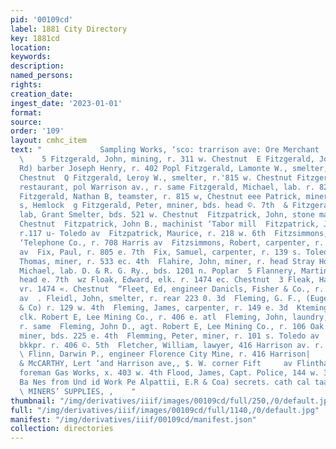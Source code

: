 ```yaml
---
pid: '00109cd'
label: 1881 City Directory
key: 1881cd
location: 
keywords: 
description: 
named_persons: 
rights: 
creation_date: 
ingest_date: '2023-01-01'
format: 
source: 
order: '109'
layout: cmhc_item
text: "             Sampling Works, ‘sco: trarrison ave: Ore Merchant  FIT 182 FLO
  \    5 Fitzgerald, John, mining, r. 311 w. Chestnut  E Fitzgerald, John H., (col
  Rd) barber Joseph Henry, r. 402 Popl Fitzgerald, Lamonte W., smelter, r. 815 w.
  Chestnut  Q Fitzgerald, Leroy W., smelter, r.'815 w. Chestnut Fitzgerald, Michael,
  restaurant, pol Warrison av., r. same Fitzgerald, Michael, lab. r. 823 ¢, 6th fy
  Fitzgerald, Nathan B, teamster, r. 815 w, Chestnut eee Patrick, miner, bds. 100
  s, Hemlock  g Fitzgerald, Peter, mniner, bds. head ©. 7th  & Fitzgerald, Robert,
  lab, Grant Smelter, bds. 521 w. Chestnut  Fitzpatrick, John, stone mason, 30 w.
  Chestnut  Fitzpatrick, John B., machinist ‘Tabor mill  Fitzpatrick, John J., carpenter,
  r.117 u- Toledo av  Fitzpatrick, Maurice, r. 218 w. 6th  Fitzsimmons, Charles, liueman
  ‘Telephone Co., r. 708 Harris av  Fitzsimmons, Robert, carpenter, r. 708 Harrison
  av  Fix, Paul, r. 805 e. 7th  Fix, Samuel, carpenter, r. 139 s. Toledo av  Flaherty,
  Thomas, miner, r. 533 ec. 4th  Flahire, John, miner, r. head Stray Horse  Flannagan,
  Michael, lab. D. & R. G. Ry., bds. 1201 n. Poplar  5 Flannery, Martin, miner, r.
  head e. 7th  wz Floak, Edward, elk. r. 1474 ec. Chestnut  3 Fleak, Harriet ’Mrs.,
  vr. 1474 «. Chestnut  “Fleet, Ed, engineer Danicls, Fisher & Co., r. 301 Harrison
  av  . Fleidl, John, smelter, r. rear 223 0. 3d  Fleming, G. F., (Eugene Robitaille
  & Co) r. 129 w. 4th  Fleming, James, carpenter, r. 149 e. 3d  Kteming, James S.,
  clk. Robert E, Lee Mining Co., r. 406 e. atl  Fleming, John, laundry, 506 e. 4th,
  r. same  Fleming, John D., agt. Robert E, Lee Mining Co., r. 106 Oak  Fleming, Thomas,
  miner, bds. 225 e. 4th  Flemming, Peter, miner, r. 101 s. Toledo av  Flemming, Tim,
  bkkpr. r. 406 ©. 5th  Fletcher, William, lawyer, 416 Harrison av. r. 701 ¢. 6th
  \ Flinn, Darwin P., engineer Florence City Mine, r. 416 Harrison|                 MANVILLE
  & McCARTHY, Lert ‘and Harrison ave,, $. W. corner Fift     av Flintham, John W.,
  foreman Gas Works, x. 403 w. 4th Flood, James, Capt. Police, 144 w. 34  7 At He
  Ba Nes from Und id Work Pe Alpattii, E.R & Coa) secrets. cath cal taalys empty fret
  \ MINERS’ SUPPLIES, ,    "
thumbnail: "/img/derivatives/iiif/images/00109cd/full/250,/0/default.jpg"
full: "/img/derivatives/iiif/images/00109cd/full/1140,/0/default.jpg"
manifest: "/img/derivatives/iiif/00109cd/manifest.json"
collection: directories
---
```

